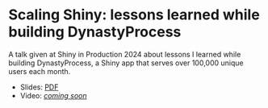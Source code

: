 # Scaling Shiny: lessons learned while building DynastyProcess

A talk given at Shiny in Production 2024 about lessons I learned
while building DynastyProcess, a Shiny app that serves over 100,000 
unique users each month. 

- Slides: [PDF](https://github.com/tanho63/talk_shinyprod2024_scaling/blob/main/Scaling%20Shiny%20-%20Lessons%20from%20DynastyProcess.pdf)
- Video: [_coming soon_]()
